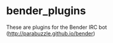 bender_plugins
==============

These are plugins for the Bender IRC bot (http://parabuzzle.github.io/bender)

